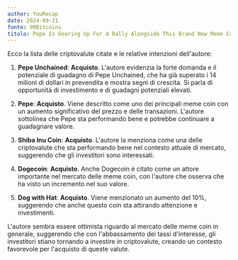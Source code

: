 ```yaml
---
author: YouRecap
date: 2024-09-21
fonte: 99Bitcoins
titolo: Pepe Is Gearing Up For A Rally Alongside This Brand New Meme Coin!
---
```


Ecco la lista delle criptovalute citate e le relative intenzioni dell'autore:

1. **Pepe Unchained**: **Acquisto**. L'autore evidenzia la forte domanda e il potenziale di guadagno di Pepe Unchained, che ha già superato i 14 milioni di dollari in prevendita e mostra segni di crescita. Si parla di opportunità di investimento e di guadagni potenziali elevati.

2. **Pepe**: **Acquisto**. Viene descritto come uno dei principali meme coin con un aumento significativo del prezzo e delle transazioni. L'autore sottolinea che Pepe sta performando bene e potrebbe continuare a guadagnare valore.

3. **Shiba Inu Coin**: **Acquisto**. L'autore la menziona come una delle criptovalute che sta performando bene nel contesto attuale di mercato, suggerendo che gli investitori sono interessati.

4. **Dogecoin**: **Acquisto**. Anche Dogecoin è citato come un attore importante nel mercato delle meme coin, con l'autore che osserva che ha visto un incremento nel suo valore.

5. **Dog with Hat**: **Acquisto**. Viene menzionato un aumento del 10%, suggerendo che anche questo coin sta attirando attenzione e investimenti.

L'autore sembra essere ottimista riguardo al mercato delle meme coin in generale, suggerendo che con l'abbassamento dei tassi d'interesse, gli investitori stiano tornando a investire in criptovalute, creando un contesto favorevole per l'acquisto di queste valute.
